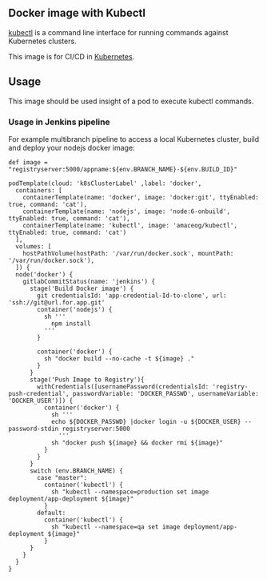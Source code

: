 ## Docker image with Kubectl
[kubectl](https://kubernetes.io/docs/user-guide/kubectl-overview/) is a command line interface for running commands against Kubernetes clusters. 

This image is for CI/CD in [Kubernetes](https://kubernetes.io/).

## Usage
This image should be used insight of a pod to execute kubectl commands.


### Usage in Jenkins pipeline

For example multibranch pipeline to access a local Kubernetes cluster, build and deploy your nodejs docker image:

``` [groovy]
def image = "registryserver:5000/appname:${env.BRANCH_NAME}-${env.BUILD_ID}"

podTemplate(cloud: 'k8sClusterLabel' ,label: 'docker',
  containers: [
    containerTemplate(name: 'docker', image: 'docker:git', ttyEnabled: true, command: 'cat'),
    containerTemplate(name: 'nodejs', image: 'node:6-onbuild', ttyEnabled: true, command: 'cat'),
    containerTemplate(name: 'kubectl', image: 'amaceog/kubectl', ttyEnabled: true, command: 'cat')
  ],
  volumes: [
    hostPathVolume(hostPath: '/var/run/docker.sock', mountPath: '/var/run/docker.sock'),
  ]) {
  node('docker') {
    gitlabCommitStatus(name: 'jenkins') {
      stage('Build Docker image') {
        git credentialsId: 'app-credential-Id-to-clone', url: 'ssh://git@url.for.app.git'
        container('nodejs') {
          sh '''
            npm install
          '''
        }

        container('docker') { 
          sh "docker build --no-cache -t ${image} ."
        }
      }
      stage('Push Image to Registry'){
        withCredentials([usernamePassword(credentialsId: 'registry-push-credential', passwordVariable: 'DOCKER_PASSWD', usernameVariable: 'DOCKER_USER')]) {
          container('docker') {
            sh '''
            echo ${DOCKER_PASSWD} |docker login -u ${DOCKER_USER} --password-stdin registryserver:5000
              '''
            sh "docker push ${image} && docker rmi ${image}"    
          }
        }
      }
      switch (env.BRANCH_NAME) {
        case "master":
          container('kubectl') {
            sh "kubectl --namespace=production set image deployment/app-deployment ${image}"
          }
        default:
          container('kubectl') {
            sh "kubectl --namespace=qa set image deployment/app-deployment ${image}"
          }
      }
    }
  }
}
```
